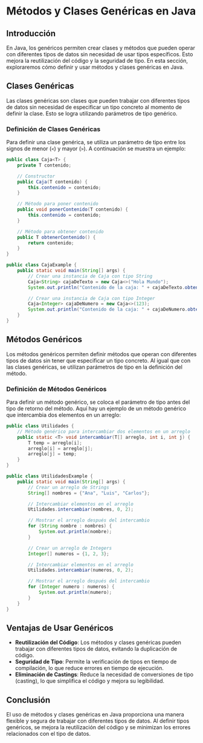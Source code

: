 # Métodos y Clases Genéricas en Java

## Introducción

En Java, los genéricos permiten crear clases y métodos que pueden operar con diferentes tipos de datos sin necesidad de usar tipos específicos. Esto mejora la reutilización del código y la seguridad de tipo. En esta sección, exploraremos cómo definir y usar métodos y clases genéricas en Java.

## Clases Genéricas

Las clases genéricas son clases que pueden trabajar con diferentes tipos de datos sin necesidad de especificar un tipo concreto al momento de definir la clase. Esto se logra utilizando parámetros de tipo genérico.

### Definición de Clases Genéricas

Para definir una clase genérica, se utiliza un parámetro de tipo entre los signos de menor (`<`) y mayor (`>`). A continuación se muestra un ejemplo:

```java
public class Caja<T> {
    private T contenido;

    // Constructor
    public Caja(T contenido) {
        this.contenido = contenido;
    }

    // Método para poner contenido
    public void ponerContenido(T contenido) {
        this.contenido = contenido;
    }

    // Método para obtener contenido
    public T obtenerContenido() {
        return contenido;
    }
}

public class CajaExample {
    public static void main(String[] args) {
        // Crear una instancia de Caja con tipo String
        Caja<String> cajaDeTexto = new Caja<>("Hola Mundo");
        System.out.println("Contenido de la caja: " + cajaDeTexto.obtenerContenido());

        // Crear una instancia de Caja con tipo Integer
        Caja<Integer> cajaDeNumero = new Caja<>(123);
        System.out.println("Contenido de la caja: " + cajaDeNumero.obtenerContenido());
    }
}
```

## Métodos Genéricos

Los métodos genéricos permiten definir métodos que operan con diferentes tipos de datos sin tener que especificar un tipo concreto. Al igual que con las clases genéricas, se utilizan parámetros de tipo en la definición del método.

### Definición de Métodos Genéricos

Para definir un método genérico, se coloca el parámetro de tipo antes del tipo de retorno del método. Aquí hay un ejemplo de un método genérico que intercambia dos elementos en un arreglo:

```java
public class Utilidades {
    // Método genérico para intercambiar dos elementos en un arreglo
    public static <T> void intercambiar(T[] arreglo, int i, int j) {
        T temp = arreglo[i];
        arreglo[i] = arreglo[j];
        arreglo[j] = temp;
    }
}

public class UtilidadesExample {
    public static void main(String[] args) {
        // Crear un arreglo de Strings
        String[] nombres = {"Ana", "Luis", "Carlos"};

        // Intercambiar elementos en el arreglo
        Utilidades.intercambiar(nombres, 0, 2);

        // Mostrar el arreglo después del intercambio
        for (String nombre : nombres) {
            System.out.println(nombre);
        }

        // Crear un arreglo de Integers
        Integer[] numeros = {1, 2, 3};

        // Intercambiar elementos en el arreglo
        Utilidades.intercambiar(numeros, 0, 2);

        // Mostrar el arreglo después del intercambio
        for (Integer numero : numeros) {
            System.out.println(numero);
        }
    }
}
```

## Ventajas de Usar Genéricos

- **Reutilización del Código**: Los métodos y clases genéricas pueden trabajar con diferentes tipos de datos, evitando la duplicación de código.
- **Seguridad de Tipo**: Permite la verificación de tipos en tiempo de compilación, lo que reduce errores en tiempo de ejecución.
- **Eliminación de Castings**: Reduce la necesidad de conversiones de tipo (casting), lo que simplifica el código y mejora su legibilidad.

## Conclusión

El uso de métodos y clases genéricas en Java proporciona una manera flexible y segura de trabajar con diferentes tipos de datos. Al definir tipos genéricos, se mejora la reutilización del código y se minimizan los errores relacionados con el tipo de datos.
